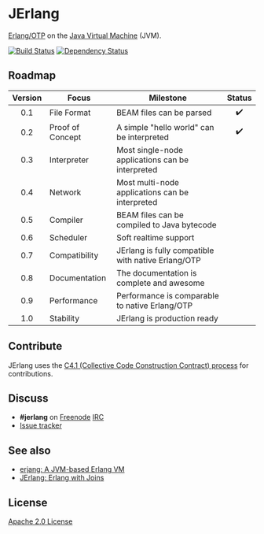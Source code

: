 # JErlang

[Erlang/OTP](https://github.com/erlang/otp) on the
[Java Virtual Machine](https://en.wikipedia.org/wiki/Java_virtual_machine) (JVM).

[![Build Status](https://travis-ci.org/jerlang/jerlang.svg?branch=master)](https://travis-ci.org/jerlang/jerlang)
[![Dependency Status](https://www.versioneye.com/user/projects/55acc9853065350023000481/badge.svg?style=flat)](https://www.versioneye.com/user/projects/55acc9853065350023000481)

## Roadmap

|Version|Focus           |Milestone                                         |Status|
|:-----:|----------------|--------------------------------------------------|:----:|
|0.1    |File Format     |BEAM files can be parsed                          |:heavy_check_mark:|
|0.2    |Proof of Concept|A simple "hello world" can be interpreted         |:heavy_check_mark:|
|0.3    |Interpreter     |Most single-node applications can be interpreted  ||
|0.4    |Network         |Most multi-node applications can be interpreted   ||
|0.5    |Compiler        |BEAM files can be compiled to Java bytecode       ||
|0.6    |Scheduler       |Soft realtime support                             ||
|0.7    |Compatibility   |JErlang is fully compatible with native Erlang/OTP||
|0.8    |Documentation   |The documentation is complete and awesome         ||
|0.9    |Performance     |Performance is comparable to native Erlang/OTP    ||
|1.0    |Stability       |JErlang is production ready                       ||

## Contribute

JErlang uses the [C4.1 (Collective Code Construction Contract) process](http://rfc.zeromq.org/spec:22) for contributions.

## Discuss

* **#jerlang** on [Freenode](http://www.freenode.net/) [IRC](https://en.wikipedia.org/wiki/Internet_Relay_Chat)
* [Issue tracker](https://github.com/jerlang/jerlang/issues)

## See also

* [erjang: A JVM-based Erlang VM](https://github.com/trifork/erjang)
* [JErlang: Erlang with Joins](http://www.doc.ic.ac.uk/~susan/jerlang/)

## License

[Apache 2.0 License](LICENSE)
